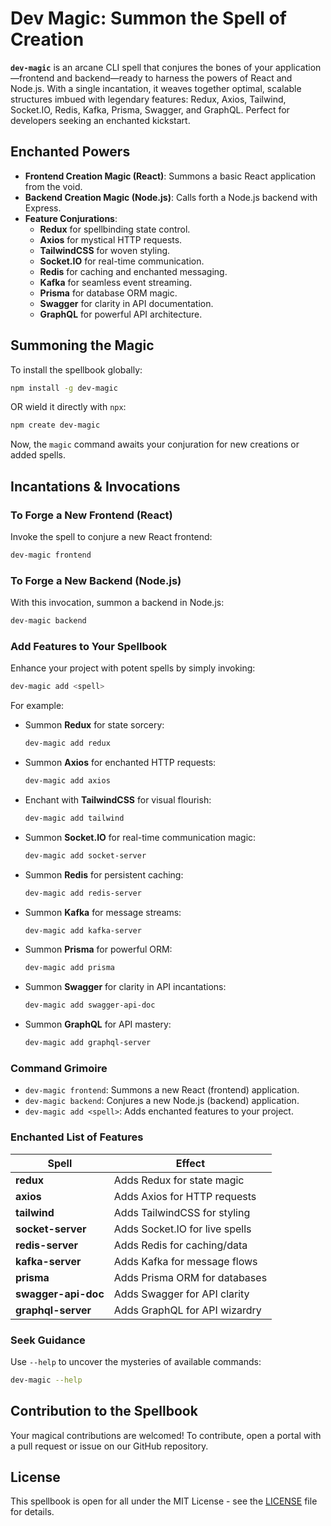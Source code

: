 # Dev Magic: Summon the Spell of Creation

**`dev-magic`** is an arcane CLI spell that conjures the bones of your application—frontend and backend—ready to harness the powers of React and Node.js. With a single incantation, it weaves together optimal, scalable structures imbued with legendary features: Redux, Axios, Tailwind, Socket.IO, Redis, Kafka, Prisma, Swagger, and GraphQL. Perfect for developers seeking an enchanted kickstart.

## Enchanted Powers

- **Frontend Creation Magic (React)**: Summons a basic React application from the void.
- **Backend Creation Magic (Node.js)**: Calls forth a Node.js backend with Express.
- **Feature Conjurations**:
  - **Redux** for spellbinding state control.
  - **Axios** for mystical HTTP requests.
  - **TailwindCSS** for woven styling.
  - **Socket.IO** for real-time communication.
  - **Redis** for caching and enchanted messaging.
  - **Kafka** for seamless event streaming.
  - **Prisma** for database ORM magic.
  - **Swagger** for clarity in API documentation.
  - **GraphQL** for powerful API architecture.

## Summoning the Magic

To install the spellbook globally:

```bash
npm install -g dev-magic
```

OR wield it directly with `npx`:

```bash
npm create dev-magic
```

Now, the `magic` command awaits your conjuration for new creations or added spells.

## Incantations & Invocations

### To Forge a New Frontend (React)

Invoke the spell to conjure a new React frontend:

```bash
dev-magic frontend
```

### To Forge a New Backend (Node.js)

With this invocation, summon a backend in Node.js:

```bash
dev-magic backend
```

### Add Features to Your Spellbook

Enhance your project with potent spells by simply invoking:

```bash
dev-magic add <spell>
```

For example:

- Summon **Redux** for state sorcery:

  ```bash
  dev-magic add redux
  ```

- Summon **Axios** for enchanted HTTP requests:

  ```bash
  dev-magic add axios
  ```

- Enchant with **TailwindCSS** for visual flourish:

  ```bash
  dev-magic add tailwind
  ```

- Summon **Socket.IO** for real-time communication magic:

  ```bash
  dev-magic add socket-server
  ```

- Summon **Redis** for persistent caching:

  ```bash
  dev-magic add redis-server
  ```

- Summon **Kafka** for message streams:

  ```bash
  dev-magic add kafka-server
  ```

- Summon **Prisma** for powerful ORM:

  ```bash
  dev-magic add prisma
  ```

- Summon **Swagger** for clarity in API incantations:

  ```bash
  dev-magic add swagger-api-doc
  ```

- Summon **GraphQL** for API mastery:

  ```bash
  dev-magic add graphql-server
  ```

### Command Grimoire

- `dev-magic frontend`: Summons a new React (frontend) application.
- `dev-magic backend`: Conjures a new Node.js (backend) application.
- `dev-magic add <spell>`: Adds enchanted features to your project.

### Enchanted List of Features

| Spell             | Effect                          |
| ----------------- | ------------------------------- |
| **redux**         | Adds Redux for state magic      |
| **axios**         | Adds Axios for HTTP requests    |
| **tailwind**      | Adds TailwindCSS for styling    |
| **socket-server** | Adds Socket.IO for live spells  |
| **redis-server**  | Adds Redis for caching/data     |
| **kafka-server**  | Adds Kafka for message flows    |
| **prisma**        | Adds Prisma ORM for databases   |
| **swagger-api-doc** | Adds Swagger for API clarity   |
| **graphql-server** | Adds GraphQL for API wizardry |

### Seek Guidance

Use `--help` to uncover the mysteries of available commands:

```bash
dev-magic --help
```

## Contribution to the Spellbook

Your magical contributions are welcomed! To contribute, open a portal with a pull request or issue on our GitHub repository.

## License

This spellbook is open for all under the MIT License - see the [LICENSE](LICENSE) file for details.